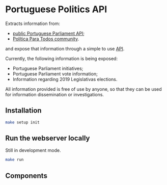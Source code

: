 # Portuguese Politics API

Extracts information from:

* [public Portuguese Parliament API](https://www.parlamento.pt/Cidadania/Paginas/DadosAbertos.aspx);
* [Política Para Todos community](https://github.com/Politica-Para-Todos).

and expose that information through a simple to use [API](https://portuguese-politics.herokuapp.com/docs).

Currently, the following information is being exposed:
* Portuguese Parliament initiatives;
* Portuguese Parliament vote information;
* Information regarding 2019 Legislativas elections.

All information provided is free of use by anyone, so that they can be used for information dissemination or investigations.

## Installation

```bash
make setup init
```

## Run the webserver locally

Still in development mode.

```bash
make run
```
## Components

